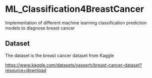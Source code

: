 # ML_Classification4BreastCancer
Implementation of different machine learning classification prediction models to diagnose breast cancer

## Dataset 
The dataset is the breast cancer dataset from Kaggle

https://www.kaggle.com/datasets/yasserh/breast-cancer-dataset?resource=download

